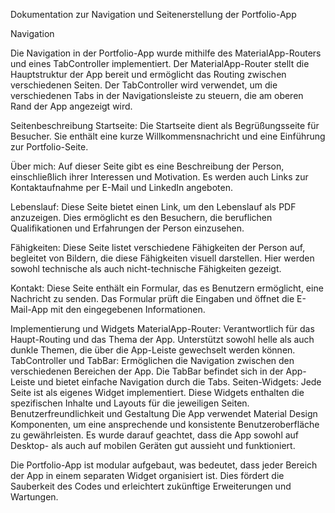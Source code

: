 Dokumentation zur Navigation und Seitenerstellung der Portfolio-App

Navigation

Die Navigation in der Portfolio-App wurde mithilfe des MaterialApp-Routers und eines TabController implementiert. Der MaterialApp-Router stellt die Hauptstruktur der App bereit und ermöglicht das Routing zwischen verschiedenen Seiten. Der TabController wird verwendet, um die verschiedenen Tabs in der Navigationsleiste zu steuern, die am oberen Rand der App angezeigt wird.

Seitenbeschreibung
Startseite:
Die Startseite dient als Begrüßungsseite für Besucher. Sie enthält eine kurze Willkommensnachricht und eine Einführung zur Portfolio-Seite.

Über mich:
Auf dieser Seite gibt es eine Beschreibung der Person, einschließlich ihrer Interessen und Motivation. Es werden auch Links zur Kontaktaufnahme per E-Mail und LinkedIn angeboten.

Lebenslauf:
Diese Seite bietet einen Link, um den Lebenslauf als PDF anzuzeigen. Dies ermöglicht es den Besuchern, die beruflichen Qualifikationen und Erfahrungen der Person einzusehen.

Fähigkeiten:
Diese Seite listet verschiedene Fähigkeiten der Person auf, begleitet von Bildern, die diese Fähigkeiten visuell darstellen. Hier werden sowohl technische als auch nicht-technische Fähigkeiten gezeigt.

Kontakt:
Diese Seite enthält ein Formular, das es Benutzern ermöglicht, eine Nachricht zu senden. Das Formular prüft die Eingaben und öffnet die E-Mail-App mit den eingegebenen Informationen.

Implementierung und Widgets
MaterialApp-Router: Verantwortlich für das Haupt-Routing und das Thema der App. Unterstützt sowohl helle als auch dunkle Themen, die über die App-Leiste gewechselt werden können.
TabController und TabBar: Ermöglichen die Navigation zwischen den verschiedenen Bereichen der App. Die TabBar befindet sich in der App-Leiste und bietet einfache Navigation durch die Tabs.
Seiten-Widgets: Jede Seite ist als eigenes Widget implementiert. Diese Widgets enthalten die spezifischen Inhalte und Layouts für die jeweiligen Seiten.
Benutzerfreundlichkeit und Gestaltung
Die App verwendet Material Design Komponenten, um eine ansprechende und konsistente Benutzeroberfläche zu gewährleisten. Es wurde darauf geachtet, dass die App sowohl auf Desktop- als auch auf mobilen Geräten gut aussieht und funktioniert.

Die Portfolio-App ist modular aufgebaut, was bedeutet, dass jeder Bereich der App in einem separaten Widget organisiert ist. Dies fördert die Sauberkeit des Codes und erleichtert zukünftige Erweiterungen und Wartungen.
 
 
